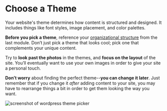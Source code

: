 # Choose a Theme
Your website's theme determines how content is structured and designed. It includes things like font styles, image placement, and color palettes.

**Before you pick a theme**, reference your [organizational structure]({{site.baseurl}}modules/plan/organizing-content/) from the last module. Don’t just pick a theme that looks cool; pick one that complements your unique content.

Try to **look past the photos** in the themes, and **focus on the layout** of the site. You’ll eventually want to use your own images in order to give your site a personal touch.

**Don’t worry** about finding the perfect theme--**you can change it later**. Just remember that if you change it *after* adding content to your site, you may have to rearrange things a bit in order to get them looking the way you want.

<img src="{{site.baseurl}}/img/wordpress/Wordpress Themes.png" alt="screenshot of wordpress theme picker">
